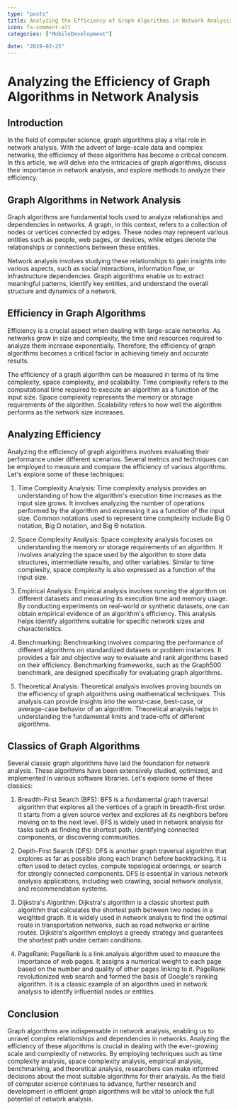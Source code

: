 ```yaml
---
type: "posts"
title: Analyzing the Efficiency of Graph Algorithms in Network Analysis
icon: fa-comment-alt
categories: ["MobileDevelopment"]

date: "2019-02-25"
---
```




# Analyzing the Efficiency of Graph Algorithms in Network Analysis

## Introduction
In the field of computer science, graph algorithms play a vital role in network analysis. With the advent of large-scale data and complex networks, the efficiency of these algorithms has become a critical concern. In this article, we will delve into the intricacies of graph algorithms, discuss their importance in network analysis, and explore methods to analyze their efficiency.

## Graph Algorithms in Network Analysis
Graph algorithms are fundamental tools used to analyze relationships and dependencies in networks. A graph, in this context, refers to a collection of nodes or vertices connected by edges. These nodes may represent various entities such as people, web pages, or devices, while edges denote the relationships or connections between these entities.

Network analysis involves studying these relationships to gain insights into various aspects, such as social interactions, information flow, or infrastructure dependencies. Graph algorithms enable us to extract meaningful patterns, identify key entities, and understand the overall structure and dynamics of a network.

## Efficiency in Graph Algorithms
Efficiency is a crucial aspect when dealing with large-scale networks. As networks grow in size and complexity, the time and resources required to analyze them increase exponentially. Therefore, the efficiency of graph algorithms becomes a critical factor in achieving timely and accurate results.

The efficiency of a graph algorithm can be measured in terms of its time complexity, space complexity, and scalability. Time complexity refers to the computational time required to execute an algorithm as a function of the input size. Space complexity represents the memory or storage requirements of the algorithm. Scalability refers to how well the algorithm performs as the network size increases.

## Analyzing Efficiency
Analyzing the efficiency of graph algorithms involves evaluating their performance under different scenarios. Several metrics and techniques can be employed to measure and compare the efficiency of various algorithms. Let's explore some of these techniques:

1. Time Complexity Analysis: Time complexity analysis provides an understanding of how the algorithm's execution time increases as the input size grows. It involves analyzing the number of operations performed by the algorithm and expressing it as a function of the input size. Common notations used to represent time complexity include Big O notation, Big Ω notation, and Big Θ notation.

2. Space Complexity Analysis: Space complexity analysis focuses on understanding the memory or storage requirements of an algorithm. It involves analyzing the space used by the algorithm to store data structures, intermediate results, and other variables. Similar to time complexity, space complexity is also expressed as a function of the input size.

3. Empirical Analysis: Empirical analysis involves running the algorithm on different datasets and measuring its execution time and memory usage. By conducting experiments on real-world or synthetic datasets, one can obtain empirical evidence of an algorithm's efficiency. This analysis helps identify algorithms suitable for specific network sizes and characteristics.

4. Benchmarking: Benchmarking involves comparing the performance of different algorithms on standardized datasets or problem instances. It provides a fair and objective way to evaluate and rank algorithms based on their efficiency. Benchmarking frameworks, such as the Graph500 benchmark, are designed specifically for evaluating graph algorithms.

5. Theoretical Analysis: Theoretical analysis involves proving bounds on the efficiency of graph algorithms using mathematical techniques. This analysis can provide insights into the worst-case, best-case, or average-case behavior of an algorithm. Theoretical analysis helps in understanding the fundamental limits and trade-offs of different algorithms.

## Classics of Graph Algorithms
Several classic graph algorithms have laid the foundation for network analysis. These algorithms have been extensively studied, optimized, and implemented in various software libraries. Let's explore some of these classics:

1. Breadth-First Search (BFS): BFS is a fundamental graph traversal algorithm that explores all the vertices of a graph in breadth-first order. It starts from a given source vertex and explores all its neighbors before moving on to the next level. BFS is widely used in network analysis for tasks such as finding the shortest path, identifying connected components, or discovering communities.

2. Depth-First Search (DFS): DFS is another graph traversal algorithm that explores as far as possible along each branch before backtracking. It is often used to detect cycles, compute topological orderings, or search for strongly connected components. DFS is essential in various network analysis applications, including web crawling, social network analysis, and recommendation systems.

3. Dijkstra's Algorithm: Dijkstra's algorithm is a classic shortest path algorithm that calculates the shortest path between two nodes in a weighted graph. It is widely used in network analysis to find the optimal route in transportation networks, such as road networks or airline routes. Dijkstra's algorithm employs a greedy strategy and guarantees the shortest path under certain conditions.

4. PageRank: PageRank is a link analysis algorithm used to measure the importance of web pages. It assigns a numerical weight to each page based on the number and quality of other pages linking to it. PageRank revolutionized web search and formed the basis of Google's ranking algorithm. It is a classic example of an algorithm used in network analysis to identify influential nodes or entities.

## Conclusion
Graph algorithms are indispensable in network analysis, enabling us to unravel complex relationships and dependencies in networks. Analyzing the efficiency of these algorithms is crucial in dealing with the ever-growing scale and complexity of networks. By employing techniques such as time complexity analysis, space complexity analysis, empirical analysis, benchmarking, and theoretical analysis, researchers can make informed decisions about the most suitable algorithms for their analysis. As the field of computer science continues to advance, further research and development in efficient graph algorithms will be vital to unlock the full potential of network analysis.